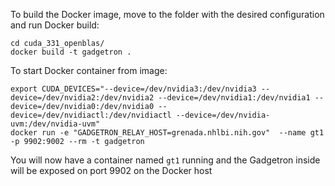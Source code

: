 
To build the Docker image, move to the folder with the desired configuration and run Docker build:

    cd cuda_331_openblas/
    docker build -t gadgetron .

To start Docker container from image:

    export CUDA_DEVICES="--device=/dev/nvidia3:/dev/nvidia3 --device=/dev/nvidia2:/dev/nvidia2 --device=/dev/nvidia1:/dev/nvidia1 --device=/dev/nvidia0:/dev/nvidia0 --device=/dev/nvidiactl:/dev/nvidiactl --device=/dev/nvidia-uvm:/dev/nvidia-uvm"
    docker run -e "GADGETRON_RELAY_HOST=grenada.nhlbi.nih.gov"  --name gt1 -p 9902:9002 --rm -t gadgetron

You will now have a container named `gt1` running and the Gadgetron inside will be exposed on port 9902 on the Docker host